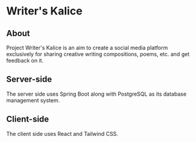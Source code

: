 # Writer's Kalice

## About
Project Writer's Kalice is an aim to create a social media platform exclusively for sharing creative writing compositions, poems, etc. and get feedback on it.

## Server-side
The server side uses Spring Boot along with PostgreSQL as its database management system.

## Client-side
The client side uses React and Tailwind CSS.
